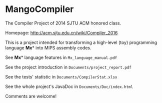 # MangoCompiler
The Compiler Project of 2014 SJTU ACM honored class.

Homepage: http://acm.sjtu.edu.cn/wiki/Compiler_2016

This is a project intended for transforming a high-level (toy) programming language **Mx*** into MIPS assembly codes.

See **Mx*** language features in `Mx_language_manual.pdf`

See the project introduction in `Documents/project_report.pdf`

See the tests' statistic in `Documents/CompilerStat.xlsx`

See the whole project's JavaDoc in `Documents/Doc/index.html`

Comments are welcome!


